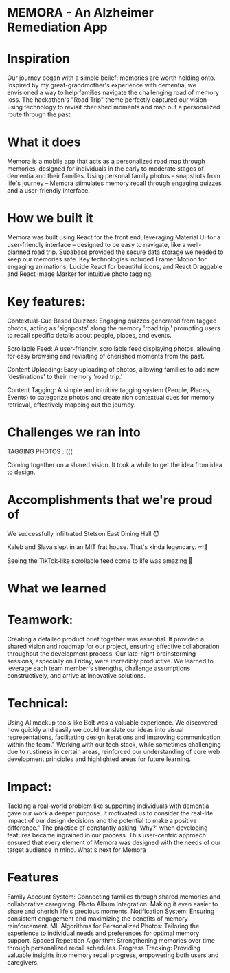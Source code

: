# MEMORA - An Alzheimer Remediation App
# Inspiration
Our journey began with a simple belief: memories are worth holding onto. Inspired by my great-grandmother's experience with dementia, we envisioned a way to help families navigate the challenging road of memory loss. The hackathon's "Road Trip" theme perfectly captured our vision – using technology to revisit cherished moments and map out a personalized route through the past.

# What it does
Memora is a mobile app that acts as a personalized road map through memories, designed for individuals in the early to moderate stages of dementia and their families. Using personal family photos – snapshots from life's journey – Memora stimulates memory recall through engaging quizzes and a user-friendly interface.

# How we built it
Memora was built using React for the front end, leveraging Material UI for a user-friendly interface – designed to be easy to navigate, like a well-planned road trip. Supabase provided the secure data storage we needed to keep our memories safe. Key technologies included Framer Motion for engaging animations, Lucide React for beautiful icons, and React Draggable and React Image Marker for intuitive photo tagging.

# Key features:
Contextual-Cue Based Quizzes: Engaging quizzes generated from tagged photos, acting as 'signposts' along the memory 'road trip,' prompting users to recall specific details about people, places, and events.

Scrollable Feed: A user-friendly, scrollable feed displaying photos, allowing for easy browsing and revisiting of cherished moments from the past.

Content Uploading: Easy uploading of photos, allowing families to add new 'destinations' to their memory 'road trip.'

Content Tagging: A simple and intuitive tagging system (People, Places, Events) to categorize photos and create rich contextual cues for memory retrieval, effectively mapping out the journey.
# Challenges we ran into
TAGGING PHOTOS :'(((

Coming together on a shared vision. It took a while to get the idea from idea to design.

# Accomplishments that we're proud of
We successfully infiltrated Stetson East Dining Hall 😈

Kaleb and Slava slept in an MIT frat house. That's kinda legendary. 💤🛌

Seeing the TikTok-like scrollable feed come to life was amazing 📱
# What we learned
# Teamwork:
Creating a detailed product brief together was essential. It provided a shared vision and roadmap for our project, ensuring effective collaboration throughout the development process.
Our late-night brainstorming sessions, especially on Friday, were incredibly productive. We learned to leverage each team member's strengths, challenge assumptions constructively, and arrive at innovative solutions.
# Technical:
Using AI mockup tools like Bolt was a valuable experience. We discovered how quickly and easily we could translate our ideas into visual representations, facilitating design iterations and improving communication within the team."
Working with our tech stack, while sometimes challenging due to rustiness in certain areas, reinforced our understanding of core web development principles and highlighted areas for future learning.
# Impact:
Tackling a real-world problem like supporting individuals with dementia gave our work a deeper purpose. It motivated us to consider the real-life impact of our design decisions and the potential to make a positive difference."
The practice of constantly asking 'Why?' when developing features became ingrained in our process. This user-centric approach ensured that every element of Memora was designed with the needs of our target audience in mind.
What's next for Memora
# Features
Family Account System: Connecting families through shared memories and collaborative caregiving. Photo Album Integration: Making it even easier to share and cherish life's precious moments.
Notification System: Ensuring consistent engagement and maximizing the benefits of memory reinforcement.
ML Algorithms for Personalized Photos: Tailoring the experience to individual needs and preferences for optimal memory support.
Spaced Repetition Algorithm: Strengthening memories over time through personalized recall schedules.
Progress Tracking: Providing valuable insights into memory recall progress, empowering both users and caregivers.
